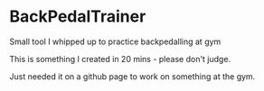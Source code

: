# BackPedalTrainer
Small tool I whipped up to practice backpedalling at gym


This is something I created in 20 mins - please don't judge.

Just needed it on a github page to work on something at the gym. 
